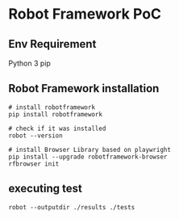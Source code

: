 # Robot Framework PoC

## Env Requirement

Python 3
pip

## Robot Framework installation

```shell
# install robotframework
pip install robotframework

# check if it was installed
robot --version

# install Browser Library based on playwright
pip install --upgrade robotframework-browser
rfbrowser init
```

## executing test

```shell
robot --outputdir ./results ./tests
```
